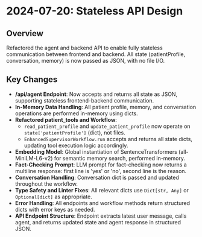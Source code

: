 # 2024-07-20: Stateless API Design

## Overview
Refactored the agent and backend API to enable fully stateless communication between frontend and backend. All state (patientProfile, conversation, memory) is now passed as JSON, with no file I/O.

## Key Changes
- **/api/agent Endpoint**: Now accepts and returns all state as JSON, supporting stateless frontend-backend communication.
- **In-Memory Data Handling**: All patient profile, memory, and conversation operations are performed in-memory using dicts.
- **Refactored patient_tools and Workflow**:
  - `read_patient_profile` and `update_patient_profile` now operate on `state['patientProfile']` (dict), not files.
  - `EnhancedSupervisorWorkflow.run` accepts and returns all state dicts, updating tool execution logic accordingly.
- **Embedding Model**: Global instantiation of SentenceTransformers (all-MiniLM-L6-v2) for semantic memory search, performed in-memory.
- **Fact-Checking Prompt**: LLM prompt for fact-checking now returns a multiline response: first line is 'yes' or 'no', second line is the reason.
- **Conversation Handling**: Conversation dict is passed and updated throughout the workflow.
- **Type Safety and Linter Fixes**: All relevant dicts use `Dict[str, Any]` or `Optional[dict]` as appropriate.
- **Error Handling**: All endpoints and workflow methods return structured dicts with error keys as needed.
- **API Endpoint Structure**: Endpoint extracts latest user message, calls agent, and returns updated state and agent response in structured JSON. 